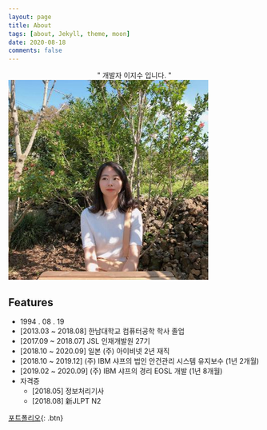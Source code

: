 ```yaml
---
layout: page
title: About
tags: [about, Jekyll, theme, moon]
date: 2020-08-18
comments: false
---
```

<center>" 개발자 이지수 입니다. "</center>

<img src="../assets/img/about_img.jpg">

## Features
* 1994 . 08 . 19
* [2013.03 ~ 2018.08] 한남대학교 컴퓨터공학 학사 졸업
* [2017.09 ~ 2018.07] JSL 인재개발원 27기
*  [2018.10 ~ 2020.09] 일본 (주) 아이비넷 2년 재직
  * [2018.10 ~ 2019.12]  (주) IBM 샤프의 법인 안건관리 시스템 유지보수 (1년 2개월)
  * [2019.02 ~ 2020.09]  (주) IBM 샤프의 경리 EOSL 개발 (1년 8개월)
* 자격증
  * [2018.05] 정보처리기사
  * [2018.08] 新JLPT N2


[포트폴리오](../assets/포트폴리오.pdf){: .btn}
